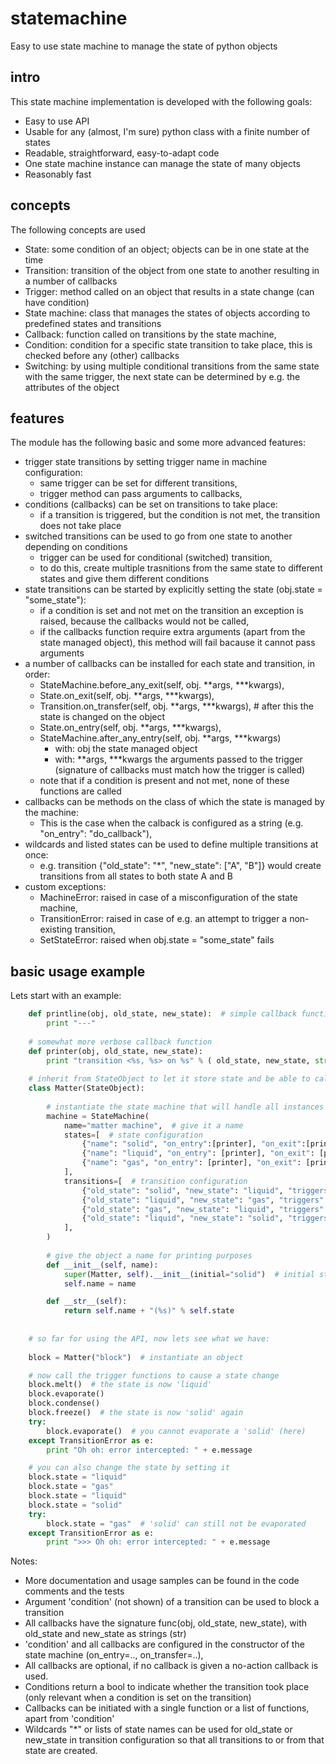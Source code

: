 # statemachine
Easy to use state machine to manage the state of python objects

## intro
This state machine implementation is developed with the following goals:

* Easy to use API
* Usable for any (almost, I'm sure) python class with a finite number of states
* Readable, straightforward, easy-to-adapt code
* One state machine instance can manage the state of many objects
* Reasonably fast

## concepts
The following concepts are used

* State: some condition of an object; objects can be in one state at the time
* Transition: transition of the object from one state to another resulting in a number of callbacks
* Trigger: method called on an object that results in a state change (can have condition)
* State machine: class that manages the states of objects according to predefined states and transitions
* Callback: function called on transitions by the state machine,
* Condition: condition for a specific state transition to take place, this is checked before any (other) callbacks
* Switching: by using multiple conditional transitions from the same state with the same trigger, the next state can be determined by e.g. the attributes of the object

## features
The module has the following basic and some more advanced features:

* trigger state transitions by setting trigger name in machine configuration:
    * same trigger can be set for different transitions,
    * trigger method can pass arguments to callbacks,
* conditions (callbacks) can be set on transitions to take place:
    * if a transition is triggered, but the condition is not met, the transition does not take place
* switched transitions can be used to go from one state to another depending on conditions
    * trigger can be used for conditional (switched) transition,
    * to do this, create multiple trasnitions from the same state to different states and give them different conditions
* state transitions can be started by explicitly setting the state (obj.state = "some_state"):
    * if a condition is set and not met on the transition an exception is raised, because the callbacks would not be called,
    * if the callbacks function require extra arguments (apart from the state managed object), this method will fail bacause it cannot pass arguments
* a number of callbacks can be installed for each state and transition, in order:
    * StateMachine.before_any_exit(self, obj. **args, ***kwargs),
    * State.on_exit(self, obj. **args, ***kwargs),
    * Transition.on_transfer(self, obj. **args, ***kwargs), # after this the state is changed on the object
    * State.on_entry(self, obj. **args, ***kwargs),
    * StateMachine.after_any_entry(self, obj. **args, ***kwargs)
        * with: obj the state managed object
        * with: **args, ***kwargs the arguments passed to the trigger (signature of callbacks must match how the trigger is called)
    * note that if a condition is present and not met, none of these functions are called
* callbacks can be methods on the class of which the state is managed by the machine:
    * This is the case when the calback is configured as a string (e.g. "on_entry": "do_callback"),
* wildcards and listed states can be used to define multiple transitions at once:
    * e.g. transition {"old_state": "*", "new_state": ["A", "B"]} would create transitions from all states to both state A and B
* custom exceptions:
    * MachineError: raised in case of a misconfiguration of the state machine,
    * TransitionError: raised in case of e.g. an attempt to trigger a non-existing transition,
    * SetStateError: raised when obj.state = "some_state" fails


## basic usage example
Lets start with an example:
``` python   
    def printline(obj, old_state, new_state):  # simple callback function
        print "---"
    
    # somewhat more verbose callback function
    def printer(obj, old_state, new_state):
        print "transition <%s, %s> on %s" % ( old_state, new_state, str(obj))
    
    # inherit from StateObject to let it store state and be able to call triggers
    class Matter(StateObject):
        
        # instantiate the state machine that will handle all instances of Matter
        machine = StateMachine(  
            name="matter machine",  # give it a name
            states=[  # state configuration
                {"name": "solid", "on_entry":[printer], "on_exit":[printer]},
                {"name": "liquid", "on_entry": [printer], "on_exit": [printer]},
                {"name": "gas", "on_entry": [printer], "on_exit": [printer]}
            ],
            transitions=[  # transition configuration
                {"old_state": "solid", "new_state": "liquid", "triggers": "melt", "on_transfer": [printer]},
                {"old_state": "liquid", "new_state": "gas", "triggers": "evaporate", "on_transfer": [printer]},
                {"old_state": "gas", "new_state": "liquid", "triggers": "condense", "on_transfer": [printer]},
                {"old_state": "liquid", "new_state": "solid", "triggers": "freeze", "on_transfer": [printer]}
            ],
        )
        
        # give the object a name for printing purposes
        def __init__(self, name):
            super(Matter, self).__init__(initial="solid")  # initial state is "solid"
            self.name = name

        def __str__(self):
            return self.name + "(%s)" % self.state
    
    
    # so far for using the API, now lets see what we have:
    
    block = Matter("block")  # instantiate an object

    # now call the trigger functions to cause a state change
    block.melt()  # the state is now 'liquid'
    block.evaporate()
    block.condense()
    block.freeze()  # the state is now 'solid' again
    try:
        block.evaporate()  # you cannot evaporate a 'solid' (here)
    except TransitionError as e:
        print "Oh oh: error intercepted: " + e.message

    # you can also change the state by setting it
    block.state = "liquid"
    block.state = "gas"
    block.state = "liquid"
    block.state = "solid"
    try:
        block.state = "gas"  # 'solid' can still not be evaporated
    except TransitionError as e:
        print ">>> Oh oh: error intercepted: " + e.message
```

 Notes:

  * More documentation and usage samples can be found in the code comments and the tests
  * Argument 'condition' (not shown) of a transition can be used to block a transition
  * All callbacks have the signature func(obj, old_state, new_state), with old_state and new_state as strings (str)
  * 'condition' and all callbacks are configured in the constructor of the state machine (on_entry=.., on_transfer=..),
  * All callbacks are optional, if no callback is given a no-action callback is used.
  * Conditions return a bool to indicate whether the transition took place (only relevant when a condition is set on the transition)
  * Callbacks can be initiated with a single function or a list of functions, apart from 'condition'
  * Wildcards "*" or lists of state names can be used for old_state or new_state in transition configuration so that all transitions to or from that state are created.


